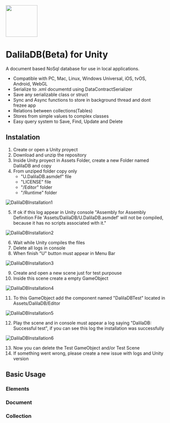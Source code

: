 <img src="https://images4public4ccess.s3.amazonaws.com/DalilaDB/DalilaDB-Logo.png" width="100">

# DalilaDB(Beta) for Unity

A document based NoSql database for use in local applications.

- Compatible with PC, Mac, Linux, Windows Universal, iOS, tvOS, Android, WebGL
- Serialize to .xml documentd using DataContractSerializer 
- Save any serializable class or struct
- Sync and Async functions to store in background thread and dont frezee app
- Relations between collections(Tables)
- Stores from simple values to complex classes
- Easy query system to Save, Find, Update and Delete

## Instalation

1. Create or open a Unity proyect
2. Download and unzip the repository
3. Inside Unity proyect in Assets Folder, create a new Folder named DalilaDB and copy
4. From unziped folder copy only
    - "U.DalilaDB.asmdef" file
    - "LICENSE" file
    - "/Editor" folder
    - "/Runtime" folder

![DalilaDBInstallation1](https://images4public4ccess.s3.amazonaws.com/DalilaDB/DalilaDBInstallation6.JPG)

5. If ok if this log appear in Unity console "Assembly for Assembly Definition File 'Assets/DalilaDB/U.DalilaDB.asmdef' will not be compiled, because it has no scripts associated with it."

![DalilaDBInstallation2](https://images4public4ccess.s3.amazonaws.com/DalilaDB/DalilaDBInstallation6.JPG)

6. Wait while Unity compiles the files 
7. Delete all logs in console
8. When finish "U" button must appear in Menu Bar

![DalilaDBInstallation3](https://images4public4ccess.s3.amazonaws.com/DalilaDB/DalilaDBInstallation6.JPG)

9. Create and open a new scene just for test purpouse
10. Inside this scene create a empty GameObject

![DalilaDBInstallation4](https://images4public4ccess.s3.amazonaws.com/DalilaDB/DalilaDBInstallation6.JPG)

11. To this GameObject add the component named "DalilaDBTest" located in Assets/DalilaDB/Editor

![DalilaDBInstallation5](https://images4public4ccess.s3.amazonaws.com/DalilaDB/DalilaDBInstallation5.JPG)

12. Play the scene and in console must appear a log saying "DalilaDB: Successful test", if you can see this log the installation was successfully

![DalilaDBInstallation6](https://images4public4ccess.s3.amazonaws.com/DalilaDB/DalilaDBInstallation6.JPG)

13. Now you can delete the Test GameObject and/or Test Scene
14. If something went wrong, please create a new issue with logs and Unity version

## Basic Usage

### Elements

### Document

### Collection
